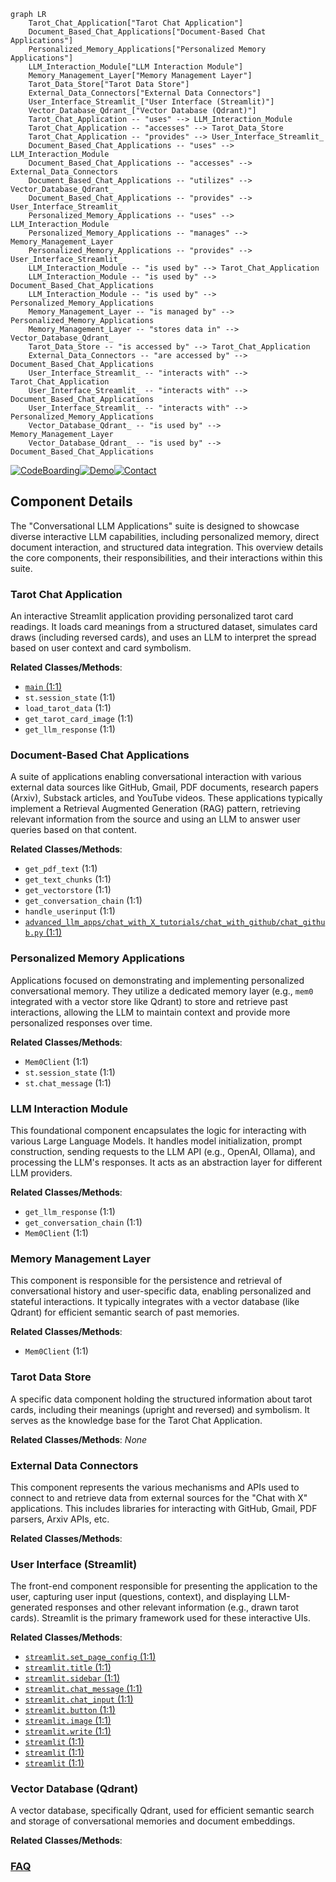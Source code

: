 ```mermaid
graph LR
    Tarot_Chat_Application["Tarot Chat Application"]
    Document_Based_Chat_Applications["Document-Based Chat Applications"]
    Personalized_Memory_Applications["Personalized Memory Applications"]
    LLM_Interaction_Module["LLM Interaction Module"]
    Memory_Management_Layer["Memory Management Layer"]
    Tarot_Data_Store["Tarot Data Store"]
    External_Data_Connectors["External Data Connectors"]
    User_Interface_Streamlit_["User Interface (Streamlit)"]
    Vector_Database_Qdrant_["Vector Database (Qdrant)"]
    Tarot_Chat_Application -- "uses" --> LLM_Interaction_Module
    Tarot_Chat_Application -- "accesses" --> Tarot_Data_Store
    Tarot_Chat_Application -- "provides" --> User_Interface_Streamlit_
    Document_Based_Chat_Applications -- "uses" --> LLM_Interaction_Module
    Document_Based_Chat_Applications -- "accesses" --> External_Data_Connectors
    Document_Based_Chat_Applications -- "utilizes" --> Vector_Database_Qdrant_
    Document_Based_Chat_Applications -- "provides" --> User_Interface_Streamlit_
    Personalized_Memory_Applications -- "uses" --> LLM_Interaction_Module
    Personalized_Memory_Applications -- "manages" --> Memory_Management_Layer
    Personalized_Memory_Applications -- "provides" --> User_Interface_Streamlit_
    LLM_Interaction_Module -- "is used by" --> Tarot_Chat_Application
    LLM_Interaction_Module -- "is used by" --> Document_Based_Chat_Applications
    LLM_Interaction_Module -- "is used by" --> Personalized_Memory_Applications
    Memory_Management_Layer -- "is managed by" --> Personalized_Memory_Applications
    Memory_Management_Layer -- "stores data in" --> Vector_Database_Qdrant_
    Tarot_Data_Store -- "is accessed by" --> Tarot_Chat_Application
    External_Data_Connectors -- "are accessed by" --> Document_Based_Chat_Applications
    User_Interface_Streamlit_ -- "interacts with" --> Tarot_Chat_Application
    User_Interface_Streamlit_ -- "interacts with" --> Document_Based_Chat_Applications
    User_Interface_Streamlit_ -- "interacts with" --> Personalized_Memory_Applications
    Vector_Database_Qdrant_ -- "is used by" --> Memory_Management_Layer
    Vector_Database_Qdrant_ -- "is used by" --> Document_Based_Chat_Applications
```
[![CodeBoarding](https://img.shields.io/badge/Generated%20by-CodeBoarding-9cf?style=flat-square)](https://github.com/CodeBoarding/GeneratedOnBoardings)[![Demo](https://img.shields.io/badge/Try%20our-Demo-blue?style=flat-square)](https://www.codeboarding.org/demo)[![Contact](https://img.shields.io/badge/Contact%20us%20-%20contact@codeboarding.org-lightgrey?style=flat-square)](mailto:contact@codeboarding.org)

## Component Details

The "Conversational LLM Applications" suite is designed to showcase diverse interactive LLM capabilities, including personalized memory, direct document interaction, and structured data integration. This overview details the core components, their responsibilities, and their interactions within this suite.

### Tarot Chat Application
An interactive Streamlit application providing personalized tarot card readings. It loads card meanings from a structured dataset, simulates card draws (including reversed cards), and uses an LLM to interpret the spread based on user context and card symbolism.


**Related Classes/Methods**:

- <a href="https://github.com/Shubhamsaboo/awesome-llm-apps/blob/master/mcp_ai_agents/browser_mcp_agent/main.py#L1-L1" target="_blank" rel="noopener noreferrer">`main` (1:1)</a>
- `st.session_state` (1:1)
- `load_tarot_data` (1:1)
- `get_tarot_card_image` (1:1)
- `get_llm_response` (1:1)


### Document-Based Chat Applications
A suite of applications enabling conversational interaction with various external data sources like GitHub, Gmail, PDF documents, research papers (Arxiv), Substack articles, and YouTube videos. These applications typically implement a Retrieval Augmented Generation (RAG) pattern, retrieving relevant information from the source and using an LLM to answer user queries based on that content.


**Related Classes/Methods**:

- `get_pdf_text` (1:1)
- `get_text_chunks` (1:1)
- `get_vectorstore` (1:1)
- `get_conversation_chain` (1:1)
- `handle_userinput` (1:1)
- <a href="https://github.com/Shubhamsaboo/awesome-llm-apps/blob/master/advanced_llm_apps/chat_with_X_tutorials/chat_with_github/chat_github.py#L1-L1" target="_blank" rel="noopener noreferrer">`advanced_llm_apps/chat_with_X_tutorials/chat_with_github/chat_github.py` (1:1)</a>


### Personalized Memory Applications
Applications focused on demonstrating and implementing personalized conversational memory. They utilize a dedicated memory layer (e.g., `mem0` integrated with a vector store like Qdrant) to store and retrieve past interactions, allowing the LLM to maintain context and provide more personalized responses over time.


**Related Classes/Methods**:

- `Mem0Client` (1:1)
- `st.session_state` (1:1)
- `st.chat_message` (1:1)


### LLM Interaction Module
This foundational component encapsulates the logic for interacting with various Large Language Models. It handles model initialization, prompt construction, sending requests to the LLM API (e.g., OpenAI, Ollama), and processing the LLM's responses. It acts as an abstraction layer for different LLM providers.


**Related Classes/Methods**:

- `get_llm_response` (1:1)
- `get_conversation_chain` (1:1)
- `Mem0Client` (1:1)


### Memory Management Layer
This component is responsible for the persistence and retrieval of conversational history and user-specific data, enabling personalized and stateful interactions. It typically integrates with a vector database (like Qdrant) for efficient semantic search of past memories.


**Related Classes/Methods**:

- `Mem0Client` (1:1)


### Tarot Data Store
A specific data component holding the structured information about tarot cards, including their meanings (upright and reversed) and symbolism. It serves as the knowledge base for the Tarot Chat Application.


**Related Classes/Methods**: _None_

### External Data Connectors
This component represents the various mechanisms and APIs used to connect to and retrieve data from external sources for the "Chat with X" applications. This includes libraries for interacting with GitHub, Gmail, PDF parsers, Arxiv APIs, etc.


**Related Classes/Methods**:



### User Interface (Streamlit)
The front-end component responsible for presenting the application to the user, capturing user input (questions, context), and displaying LLM-generated responses and other relevant information (e.g., drawn tarot cards). Streamlit is the primary framework used for these interactive UIs.


**Related Classes/Methods**:

- <a href="https://github.com/Shubhamsaboo/awesome-llm-apps/blob/master/rag_tutorials/agentic_rag_math_agent/app/streamlit.py#L1-L1" target="_blank" rel="noopener noreferrer">`streamlit.set_page_config` (1:1)</a>
- <a href="https://github.com/Shubhamsaboo/awesome-llm-apps/blob/master/rag_tutorials/agentic_rag_math_agent/app/streamlit.py#L1-L1" target="_blank" rel="noopener noreferrer">`streamlit.title` (1:1)</a>
- <a href="https://github.com/Shubhamsaboo/awesome-llm-apps/blob/master/rag_tutorials/agentic_rag_math_agent/app/streamlit.py#L1-L1" target="_blank" rel="noopener noreferrer">`streamlit.sidebar` (1:1)</a>
- <a href="https://github.com/Shubhamsaboo/awesome-llm-apps/blob/master/rag_tutorials/agentic_rag_math_agent/app/streamlit.py#L1-L1" target="_blank" rel="noopener noreferrer">`streamlit.chat_message` (1:1)</a>
- <a href="https://github.com/Shubhamsaboo/awesome-llm-apps/blob/master/rag_tutorials/agentic_rag_math_agent/app/streamlit.py#L1-L1" target="_blank" rel="noopener noreferrer">`streamlit.chat_input` (1:1)</a>
- <a href="https://github.com/Shubhamsaboo/awesome-llm-apps/blob/master/rag_tutorials/agentic_rag_math_agent/app/streamlit.py#L1-L1" target="_blank" rel="noopener noreferrer">`streamlit.button` (1:1)</a>
- <a href="https://github.com/Shubhamsaboo/awesome-llm-apps/blob/master/rag_tutorials/agentic_rag_math_agent/app/streamlit.py#L1-L1" target="_blank" rel="noopener noreferrer">`streamlit.image` (1:1)</a>
- <a href="https://github.com/Shubhamsaboo/awesome-llm-apps/blob/master/rag_tutorials/agentic_rag_math_agent/app/streamlit.py#L1-L1" target="_blank" rel="noopener noreferrer">`streamlit.write` (1:1)</a>
- <a href="https://github.com/Shubhamsaboo/awesome-llm-apps/blob/master/rag_tutorials/agentic_rag_math_agent/app/streamlit.py#L1-L1" target="_blank" rel="noopener noreferrer">`streamlit` (1:1)</a>
- <a href="https://github.com/Shubhamsaboo/awesome-llm-apps/blob/master/rag_tutorials/agentic_rag_math_agent/app/streamlit.py#L1-L1" target="_blank" rel="noopener noreferrer">`streamlit` (1:1)</a>
- <a href="https://github.com/Shubhamsaboo/awesome-llm-apps/blob/master/rag_tutorials/agentic_rag_math_agent/app/streamlit.py#L1-L1" target="_blank" rel="noopener noreferrer">`streamlit` (1:1)</a>


### Vector Database (Qdrant)
A vector database, specifically Qdrant, used for efficient semantic search and storage of conversational memories and document embeddings.


**Related Classes/Methods**:





### [FAQ](https://github.com/CodeBoarding/GeneratedOnBoardings/tree/main?tab=readme-ov-file#faq)